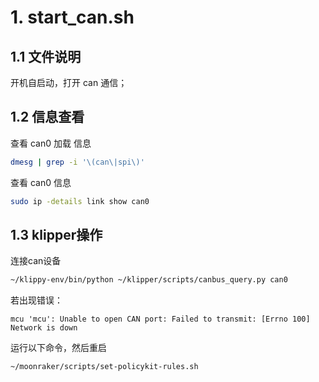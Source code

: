 # 1. start_can.sh

## 1.1 文件说明

开机自启动，打开 can 通信；

## 1.2 信息查看

查看 can0 加载 信息

``` bash
dmesg | grep -i '\(can\|spi\)'
```

查看 can0 信息

``` bash
sudo ip -details link show can0
```

## 1.3 klipper操作

连接can设备

``` bash
~/klippy-env/bin/python ~/klipper/scripts/canbus_query.py can0
```

若出现错误：

``` text
mcu 'mcu': Unable to open CAN port: Failed to transmit: [Errno 100] Network is down
```

运行以下命令，然后重启

``` bash
~/moonraker/scripts/set-policykit-rules.sh
```
